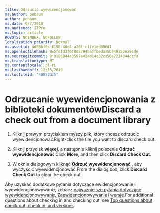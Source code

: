 ```yaml
---
title: Odrzucić wyewidencjonować
ms.author: pebaum
author: pebaum
ms.date: 9/7/2018
ms.audience: ITPro
ms.topic: article
ROBOTS: NOINDEX, NOFOLLOW
localization_priority: Normal
ms.assetid: 4d86bf9c-8158-40e2-a26f-cffe1ed856d1
ms.openlocfilehash: 9e5fdfd3f0f8d2794baffbedaa5b349152ea9cde
ms.sourcegitcommit: 0f0186044a3597e42ad14c32ca58e7224344dcfa
ms.translationtype: MT
ms.contentlocale: pl-PL
ms.lasthandoff: 12/15/2019
ms.locfileid: "40052335"
---
```

# <a name="discard-a-check-out-from-a-document-library"></a><span data-ttu-id="bde3a-102">Odrzucanie wyewidencjonowania z biblioteki dokumentów</span><span class="sxs-lookup"><span data-stu-id="bde3a-102">Discard a check out from a document library</span></span>

1. <span data-ttu-id="bde3a-103">Kliknij prawym przyciskiem myszy plik, który chcesz odrzucić wyewidencjonować.</span><span class="sxs-lookup"><span data-stu-id="bde3a-103">Right-click the file you want to discard check out.</span></span>
    
2. <span data-ttu-id="bde3a-104">Kliknij przycisk **więcej**, a następnie kliknij polecenie **Odrzuć wyewidencjonować**.</span><span class="sxs-lookup"><span data-stu-id="bde3a-104">Click **More**, and then click **Discard Check Out**.</span></span> 
    
3. <span data-ttu-id="bde3a-105">W oknie dialogowym kliknąć **Odrzuć wyewidencjonować** , aby wyczyścić wyewidencjonować.</span><span class="sxs-lookup"><span data-stu-id="bde3a-105">From the dialog box, click **Discard Check Out** to clear the check out.</span></span> 
    
<span data-ttu-id="bde3a-106">Aby uzyskać dodatkowe pytania dotyczące ewidencjonowanie i wyewidencjonowywanie, zobacz [najważniejsze pytania dotyczące wyewidencjonowywanie, Zaewidencjonowywanie i wersje](https://go.microsoft.com/fwlink/?linkid=2018786).</span><span class="sxs-lookup"><span data-stu-id="bde3a-106">For additional questions about checking in and checking out, see [Top questions about check out, check in, and versions](https://go.microsoft.com/fwlink/?linkid=2018786).</span></span>
  


